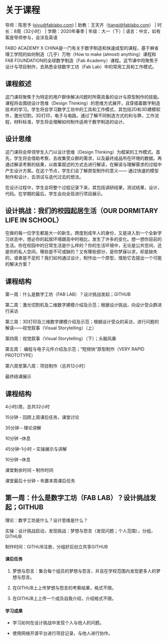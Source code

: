 # 关于课程

导师：陈思予 (siyu@fablabo.com) | 助教：王天齐（tianqi@fablabo.com） | 时长：8周（32小时） | 学期：2020年春季 | 年级：大一（下）| 语言：中文，如有客座导师参与，会涉及英语

FABO ACADEMY X CHINA是一门有关于数字制造和快速成型的课程，基于麻省理工学院的如何制造（几乎）万物（How to make (almost) anything）课程和FAB FOUNDATION的全球数字制造（Fab Academy）课程。这节课中将聚焦于设计与项目制作，去熟悉全球数字工坊（Fab Lab）中的常用工具和工作模式。

## 课程叙述

这门课将聚焦于为特定的用户群体解决问题时所需具备的设计与原型制作的技能。课程将会围绕设计思维（Design Thinking）的思维方式展开，且穿插着数字制造技术的学习。学生将会学习数字工坊中的工具和工作模式，其包括2D和3D建模软件，激光切割，3D打印，电子与电路。通过了解不同制造方式的利与弊，工作流程，材料标准，学生将会理解如何制作适用于数字制造的设计。

## 设计思维

这门课将会带领学生入门以设计思维（Design Thinking）为框架的工作模式。首先，学生将会借助考察，去收集受众群的需求，以及最终成品所在环境的数据。再通过解读考察的结果，以故事叙述的方式去进行解读，在解读与理解需求的过程中产生设计方案。在这个节点，学生们会了解原型制作的意义—— 通过快速的模型制作和设计，去测试与迭代过去的想法。

在设计过程中，学生会将整个过程记录下来，其包括调研结果，测试结果，设计，代码。在学期的最后，学生会向全班进行项目展示。

## 设计挑战：我们的校园起居生活（OUR DORMITARY LIFE IN SCHOOL）

在做的每一位学生都是大一的新生。跨度到成年人的身份，又是进入到一个全新学习状态中，想必你的起居环境跟高中时相比，发生了许多的变化。想一想你目前的生活。你在校园中的日常生活是什么样的？你的生活环境中，无论是公共空间，还是你的私人空间，哪些是不可或缺的？又有哪些部分，是你梦寐以求，却是缺失的，或者是不足的？我们如何通过设计，制作出一个原型，借助它去提出一个可能的解决方案？

## 课程结构

第一周：什么是数字工坊（FAB LAB）？设计挑战发起；GITHUB

第二周：激光切割机及二维数字建模介绍及示范；根据设计挑战，向设计受众群进行采访

第三周：3D打印及三维数字建模介绍及示范；根据设计受众的采访，进行问题的解读——视觉叙事（Visual Storytelling）（上）

第四周：视觉叙事（Visual Storytelling）（下）；头脑风暴

第五周： 编程与电子元件介绍及示范；“短频快”原型制作（VERY RAPID PROTOTYPE）

第六周至第八周：项目制作（总共12小时）

最终结课展示

## 课程结构

4小时/周，总共32小时

15分钟 - 回顾上周课后任务，课堂讨论

35分钟 – 理论讲解

10分钟 –休息

45分钟-1小时 – 实操展示与讲解

10分钟 –休息

课堂剩余时间 – 制作时间

课堂最后十分钟 – 布置本周课后任务

## 第一周：什么是数字工坊（FAB LAB）？设计挑战发起；GITHUB

理论：数字工坊是什么？设计思维是什么？

实操：设计挑战启动，发现挑战：梦想与怨言（发现问题；个人范围），分组，GITHUB

制作时间：GITHUB注册，分组好后创立共享GITHUB

#### 课后任务

1. 梦想与怨言：集合每个组员的梦想与怨言，并且在学校范围内发现更多人的梦想与怨言。

2. 在GITHUB上上传梦想与怨言的考察结果，格式不限。

3. 在GITHUB上上传一个成员自我介绍，介绍格式不限。

#### 学习成果

* 学习如何在设计挑战中发现个人与他人的问题。

* 使用网络开源平台进行项目记录，与他人进行协作。
